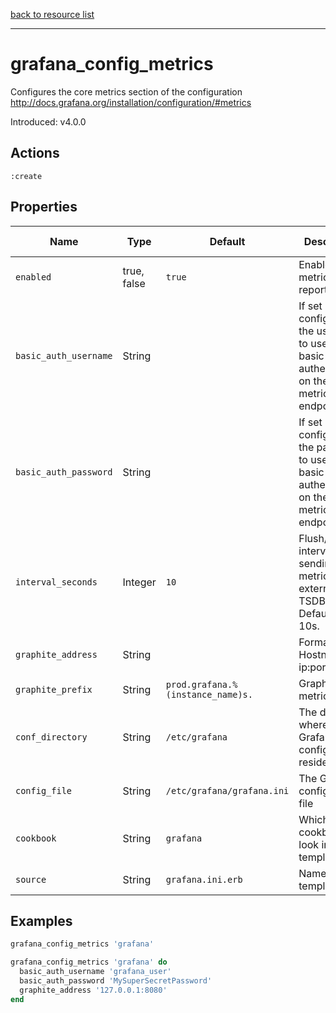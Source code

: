 [back to resource list](https://github.com/sous-chefs/grafana#resources)

---

# grafana_config_metrics

Configures the core metrics section of the configuration <http://docs.grafana.org/installation/configuration/#metrics>

Introduced: v4.0.0

## Actions

`:create`

## Properties

| Name                      | Type          |  Default                          | Description                                                               | Allowed Values
| ------------------------- | ------------- | --------------------------------- | ------------------------------------------------------------------------- | --------------- |
| `enabled`                 | true, false   | `true`                            | Enable metrics reporting                                                  | true, false
| `basic_auth_username`     | String        |                                   | If set configures the username to use for basic authentication on the metrics endpoint.|
| `basic_auth_password`     | String        |                                   | If set configures the password to use for basic authentication on the metrics endpoint.|
| `interval_seconds`        | Integer       | `10`                              | Flush/Write interval when sending metrics to external TSDB. Defaults to 10s.|
| `graphite_address`        | String        |                                   | Format Hostname or ip:port                                                |
| `graphite_prefix`         | String        | `prod.grafana.%(instance_name)s.` | Graphite metric prefix                                                    |
| `conf_directory`          | String        | `/etc/grafana`                    | The directory where the Grafana configuration resides                     | Valid directory
| `config_file`             | String        | `/etc/grafana/grafana.ini`        | The Grafana configuration file                                            | Valid file path
| `cookbook`                | String        | `grafana`                         | Which cookbook to look in for the template                                |
| `source`                  | String        | `grafana.ini.erb`                 | Name of the template                                                      |

## Examples

```ruby
grafana_config_metrics 'grafana'
```

```ruby
grafana_config_metrics 'grafana' do
  basic_auth_username 'grafana_user'
  basic_auth_password 'MySuperSecretPassword'
  graphite_address '127.0.0.1:8080'
end
```
